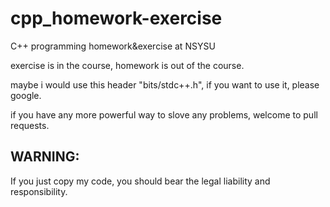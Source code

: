 # cpp_homework-exercise

C++ programming homework&amp;exercise at NSYSU

exercise is in the course, homework is out of the course.

maybe i would use this header "bits/stdc++.h", if you want to use it, please google.

if you have any more powerful way to slove any problems, welcome to pull requests.

## WARNING:
If you just copy my code, you should bear the legal liability and responsibility.
